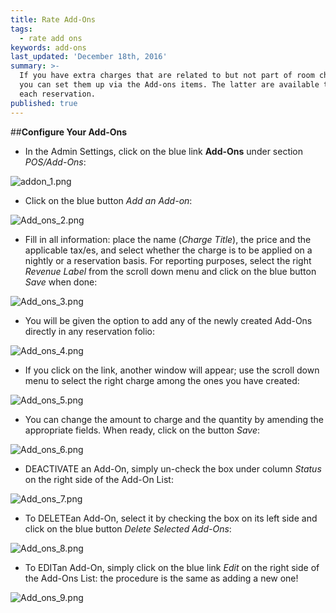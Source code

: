 ```yaml
---
title: Rate Add-Ons
tags:
  - rate add ons
keywords: add-ons
last_updated: 'December 18th, 2016'
summary: >-
  If you have extra charges that are related to but not part of room charges,
  you can set them up via the Add-ons items. The latter are available to add for
  each reservation.
published: true
---
```







##**Configure Your Add-Ons**




 - In the Admin Settings, click on the blue link **Add-Ons** under section _POS/Add-Ons_:  
 

![addon_1.png]({{site.baseurl}}/images/addon_1.png)





 - Click on the blue button _Add an Add-on_:  
 
 
![Add_ons_2.png]({{site.baseurl}}/images/Add_ons_2.png)


 
 - Fill in all information: place the name (_Charge Title_), the price and the applicable tax/es, and select whether the charge is to be applied on a nightly or a reservation basis. For reporting purposes, select the right _Revenue Label_ from the scroll down menu and click on the blue button _Save_ when done:  
 

![Add_ons_3.png]({{site.baseurl}}/images/Add_ons_3.png)




 - You will be given the option to add any of the newly created Add-Ons directly in any reservation folio:  
 
 
![Add_ons_4.png]({{site.baseurl}}/images/Add_ons_4.png)




 
 - If you click on the link, another window will appear; use the scroll down menu to select the right charge among the ones you have created: 
 

![Add_ons_5.png]({{site.baseurl}}/images/Add_ons_5.png)





- You can change the amount to charge and the quantity by amending the appropriate fields. When ready, click on the button _Save_: 

![Add_ons_6.png]({{site.baseurl}}/images/Add_ons_6.png)



- <span class="label label-info">DEACTIVATE</span> an Add-On, simply un-check the box under column _Status_ on the right side of the Add-On List:  

![Add_ons_7.png]({{site.baseurl}}/images/Add_ons_7.png)




 - To <span class="label label-info">DELETE</span>an Add-On, select it by checking the box on its left side and click on the blue button _Delete Selected Add-Ons_:  

![Add_ons_8.png]({{site.baseurl}}/images/Add_ons_8.png)




- To <span class="label label-primary">EDIT</span>an Add-On, simply click on the blue link _Edit_ on the right side of the Add-Ons List: the procedure is the same as adding a new one!  

![Add_ons_9.png]({{site.baseurl}}/images/Add_ons_9.png)
